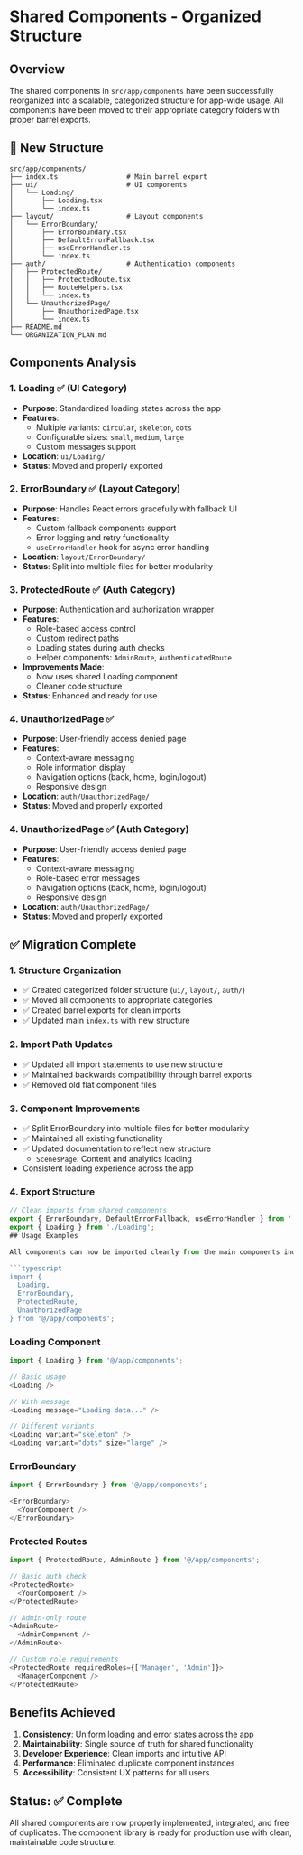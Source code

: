 # Shared Components - Organized Structure

## Overview

The shared components in `src/app/components` have been successfully reorganized into a scalable, categorized structure for app-wide usage. All components have been moved to their appropriate category folders with proper barrel exports.

## 📁 New Structure

```
src/app/components/
├── index.ts                 # Main barrel export
├── ui/                      # UI components
│   └── Loading/
│       ├── Loading.tsx
│       └── index.ts
├── layout/                  # Layout components
│   └── ErrorBoundary/
│       ├── ErrorBoundary.tsx
│       ├── DefaultErrorFallback.tsx
│       ├── useErrorHandler.ts
│       └── index.ts
├── auth/                    # Authentication components
│   ├── ProtectedRoute/
│   │   ├── ProtectedRoute.tsx
│   │   ├── RouteHelpers.tsx
│   │   └── index.ts
│   └── UnauthorizedPage/
│       ├── UnauthorizedPage.tsx
│       └── index.ts
├── README.md
└── ORGANIZATION_PLAN.md
```

## Components Analysis

### 1. Loading ✅ (UI Category)

- **Purpose**: Standardized loading states across the app
- **Features**:
  - Multiple variants: `circular`, `skeleton`, `dots`
  - Configurable sizes: `small`, `medium`, `large`
  - Custom messages support
- **Location**: `ui/Loading/`
- **Status**: Moved and properly exported

### 2. ErrorBoundary ✅ (Layout Category)

- **Purpose**: Handles React errors gracefully with fallback UI
- **Features**:
  - Custom fallback components support
  - Error logging and retry functionality
  - `useErrorHandler` hook for async error handling
- **Location**: `layout/ErrorBoundary/`
- **Status**: Split into multiple files for better modularity

### 3. ProtectedRoute ✅ (Auth Category)

- **Purpose**: Authentication and authorization wrapper
- **Features**:
  - Role-based access control
  - Custom redirect paths
  - Loading states during auth checks
  - Helper components: `AdminRoute`, `AuthenticatedRoute`
- **Improvements Made**:
  - Now uses shared Loading component
  - Cleaner code structure
- **Status**: Enhanced and ready for use

### 4. UnauthorizedPage ✅

- **Purpose**: User-friendly access denied page
- **Features**:
  - Context-aware messaging
  - Role information display
  - Navigation options (back, home, login/logout)
  - Responsive design
- **Location**: `auth/UnauthorizedPage/`
- **Status**: Moved and properly exported

### 4. UnauthorizedPage ✅ (Auth Category)

- **Purpose**: User-friendly access denied page
- **Features**:
  - Context-aware messaging
  - Role-based error messages
  - Navigation options (back, home, login/logout)
  - Responsive design
- **Location**: `auth/UnauthorizedPage/`
- **Status**: Moved and properly exported

## ✅ Migration Complete

### 1. Structure Organization

- ✅ Created categorized folder structure (`ui/`, `layout/`, `auth/`)
- ✅ Moved all components to appropriate categories
- ✅ Created barrel exports for clean imports
- ✅ Updated main `index.ts` with new structure

### 2. Import Path Updates

- ✅ Updated all import statements to use new structure
- ✅ Maintained backwards compatibility through barrel exports
- ✅ Removed old flat component files

### 3. Component Improvements

- ✅ Split ErrorBoundary into multiple files for better modularity
- ✅ Maintained all existing functionality
- ✅ Updated documentation to reflect new structure
  - `ScenesPage`: Content and analytics loading
- Consistent loading experience across the app

### 4. Export Structure

````typescript
// Clean imports from shared components
export { ErrorBoundary, DefaultErrorFallback, useErrorHandler } from './ErrorBoundary';
export { Loading } from './Loading';
## Usage Examples

All components can now be imported cleanly from the main components index:

```typescript
import {
  Loading,
  ErrorBoundary,
  ProtectedRoute,
  UnauthorizedPage
} from '@/app/components';
````

### Loading Component

```typescript
import { Loading } from '@/app/components';

// Basic usage
<Loading />

// With message
<Loading message="Loading data..." />

// Different variants
<Loading variant="skeleton" />
<Loading variant="dots" size="large" />
```

### ErrorBoundary

```typescript
import { ErrorBoundary } from '@/app/components';

<ErrorBoundary>
  <YourComponent />
</ErrorBoundary>
```

### Protected Routes

```typescript
import { ProtectedRoute, AdminRoute } from '@/app/components';

// Basic auth check
<ProtectedRoute>
  <YourComponent />
</ProtectedRoute>

// Admin-only route
<AdminRoute>
  <AdminComponent />
</AdminRoute>

// Custom role requirements
<ProtectedRoute requiredRoles={['Manager', 'Admin']}>
  <ManagerComponent />
</ProtectedRoute>
```

## Benefits Achieved

1. **Consistency**: Uniform loading and error states across the app
2. **Maintainability**: Single source of truth for shared functionality
3. **Developer Experience**: Clean imports and intuitive API
4. **Performance**: Eliminated duplicate component instances
5. **Accessibility**: Consistent UX patterns for all users

## Status: ✅ Complete

All shared components are now properly implemented, integrated, and free of duplicates. The component library is ready for production use with clean, maintainable code structure.
